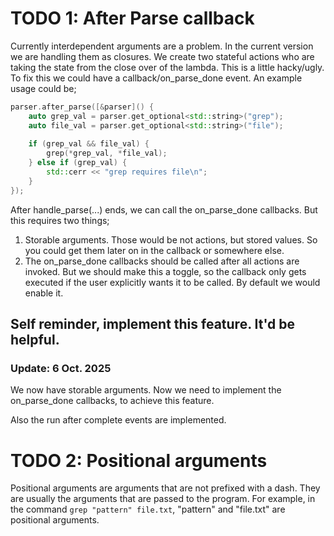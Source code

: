 # TODO 1: After Parse callback
Currently interdependent arguments are a problem. In the current version we are handling them as closures. 
We create two stateful actions who are taking the state from the close over of the lambda. This is a little hacky/ugly. 
To fix this we could have a callback/on_parse_done event. An example usage could be; 
```cpp
parser.after_parse([&parser]() {
    auto grep_val = parser.get_optional<std::string>("grep");
    auto file_val = parser.get_optional<std::string>("file");
    
    if (grep_val && file_val) {
        grep(*grep_val, *file_val); 
    } else if (grep_val) {
        std::cerr << "grep requires file\n";
    }
});
```

After handle_parse(...) ends, we can call the on_parse_done callbacks. But this requires two things; 
1. Storable arguments. Those would be not actions, but stored values. So you could get them later on in the callback or somewhere else.
2. The on_parse_done callbacks should be called after all actions are invoked. But we should make this a toggle, so the callback only gets executed if the user explicitly wants it to be called. By default we would enable it. 

## Self reminder, implement this feature. It'd be helpful. 

### Update: 6 Oct. 2025 
We now have storable arguments. Now we need to implement the on_parse_done callbacks, to achieve this feature.

Also the run after complete events are implemented. 

# TODO 2: Positional arguments
Positional arguments are arguments that are not prefixed with a dash. They are usually the arguments that are passed to the program. 
For example, in the command `grep "pattern" file.txt`, "pattern" and "file.txt" are positional arguments.
